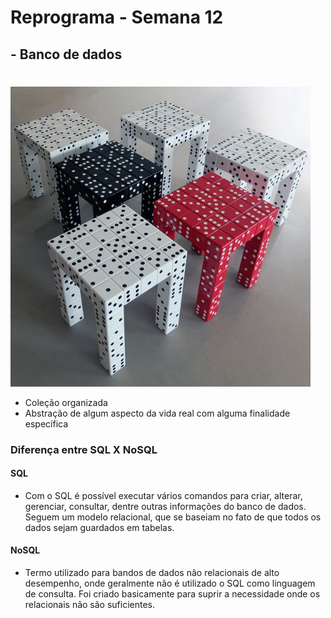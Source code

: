 # Reprograma - Semana 12
## - Banco de dados

<h1>
 
</h1>


![banco de dados](https://github.com/Keitysandrade/reprograma-semana-12/blob/master/banco_dados.jpg)

- Coleção organizada 
- Abstração de algum aspecto da vida real com alguma finalidade específica

### Diferença entre SQL X NoSQL

#### SQL
- Com o SQL é possível executar vários comandos para criar, alterar, gerenciar, consultar, dentre outras informações do banco de dados. Seguem um modelo relacional, que se baseiam no fato de que todos os dados sejam guardados em tabelas.

#### NoSQL
- Termo utilizado para bandos de dados não relacionais de alto desempenho, onde geralmente não é utilizado o SQL como linguagem de consulta. Foi criado basicamente para suprir a necessidade onde os relacionais não são suficientes.
